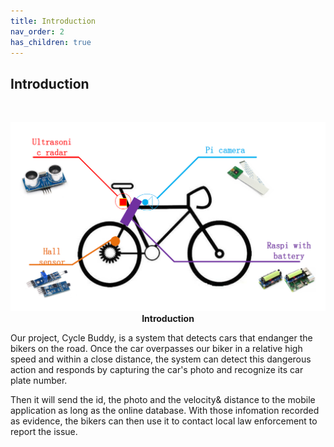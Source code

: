 ```yaml
---
title: Introduction
nav_order: 2
has_children: true
---
```


## Introduction
<br>
<p align="center">
    <img src="../images/Cycle_Buddy_introduction.png" width="600">
    <br> 
    <b>Introduction</b>    
    <br>     
</p>
  
Our project, Cycle Buddy, is a system that detects cars that endanger the bikers on the road. Once the car overpasses our biker in a relative high speed and within a close distance, the system can detect this dangerous action and responds by capturing the car's photo and recognize its car plate number. <br>

Then it will send the id, the photo and the velocity& distance to the mobile application as long as the online database. With those infomation recorded as evidence, the bikers can then use it to contact local law enforcement to report the issue. <br />
